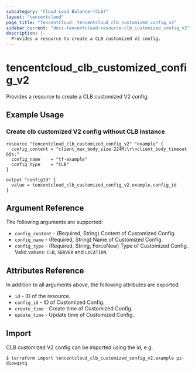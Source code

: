 ```yaml
---
subcategory: "Cloud Load Balancer(CLB)"
layout: "tencentcloud"
page_title: "TencentCloud: tencentcloud_clb_customized_config_v2"
sidebar_current: "docs-tencentcloud-resource-clb_customized_config_v2"
description: |-
  Provides a resource to create a CLB customized V2 config.
---
```


# tencentcloud_clb_customized_config_v2

Provides a resource to create a CLB customized V2 config.

## Example Usage

### Create clb customized V2 config without CLB instance

```hcl
resource "tencentcloud_clb_customized_config_v2" "example" {
  config_content = "client_max_body_size 224M;\r\nclient_body_timeout 60s;"
  config_name    = "tf-example"
  config_type    = "CLB"
}

output "configId" {
  value = tencentcloud_clb_customized_config_v2.example.config_id
}
```

## Argument Reference

The following arguments are supported:

* `config_content` - (Required, String) Content of Customized Config.
* `config_name` - (Required, String) Name of Customized Config.
* `config_type` - (Required, String, ForceNew) Type of Customized Config. Valid values: `CLB`, `SERVER` and `LOCATION`.

## Attributes Reference

In addition to all arguments above, the following attributes are exported:

* `id` - ID of the resource.
* `config_id` - ID of Customized Config.
* `create_time` - Create time of Customized Config.
* `update_time` - Update time of Customized Config.


## Import

CLB customized V2 config can be imported using the id, e.g.

```
$ terraform import tencentcloud_clb_customized_config_v2.example pz-diowqstq
```

